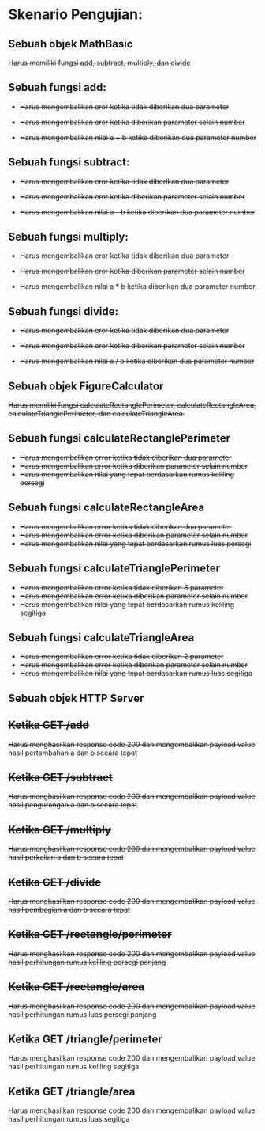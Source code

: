 
# Skenario Pengujian:

## Sebuah objek MathBasic

~~Harus memiliki fungsi add, subtract, multiply, dan divide~~

## Sebuah fungsi add:

- ~~Harus mengembalikan eror ketika tidak diberikan dua parameter~~

- ~~Harus mengembalikan eror ketika diberikan parameter selain number~~

- ~~Harus mengembalikan nilai a + b ketika diberikan dua parameter number~~

## Sebuah fungsi subtract:

- ~~Harus mengembalikan eror ketika tidak diberikan dua parameter~~

- ~~Harus mengembalikan eror ketika diberikan parameter selain number~~

- ~~Harus mengembalikan nilai a - b ketika diberikan dua parameter number~~

## Sebuah fungsi multiply:

- ~~Harus mengembalikan eror ketika tidak diberikan dua parameter~~

- ~~Harus mengembalikan eror ketika diberikan parameter selain number~~

- ~~Harus mengembalikan nilai a * b ketika diberikan dua parameter number~~

## Sebuah fungsi divide:

- ~~Harus mengembalikan eror ketika tidak diberikan dua parameter~~

- ~~Harus mengembalikan eror ketika diberikan parameter selain number~~

- ~~Harus mengembalikan nilai a / b ketika diberikan dua parameter number~~

## Sebuah objek FigureCalculator

~~Harus memiliki fungsi calculateRectanglePerimeter, calculateRectangleArea, calculateTrianglePerimeter, dan calculateTriangleArea.~~

## Sebuah fungsi calculateRectanglePerimeter
- ~~Harus mengembalikan error ketika tidak diberikan dua parameter~~
- ~~Harus mengembalikan error ketika diberikan parameter selain number~~
- ~~Harus mengembalikan nilai yang tepat berdasarkan rumus keliling persegi~~

## Sebuah fungsi calculateRectangleArea
- ~~Harus mengembalikan error ketika tidak diberikan dua parameter~~
- ~~Harus mengembalikan error ketika diberikan parameter selain number~~
- ~~Harus mengembalikan nilai yang tepat berdasarkan rumus luas persegi~~

## Sebuah fungsi calculateTrianglePerimeter
- ~~Harus mengembalikan error ketika tidak diberikan 3 parameter~~
- ~~Harus mengembalikan error ketika diberikan parameter selain number~~
- ~~Harus mengembalikan nilai yang tepat berdasarkan rumus keliling segitiga~~

## Sebuah fungsi calculateTriangleArea
- ~~Harus mengembalikan error ketika tidak diberikan 2 parameter~~
- ~~Harus mengembalikan error ketika diberikan parameter selain number~~
- ~~Harus mengembalikan nilai yang tepat berdasarkan rumus luas segitiga~~

## Sebuah objek HTTP Server

## ~~Ketika GET /add~~

~~Harus menghasilkan response code 200 dan mengembalikan payload value hasil pertambahan a dan b secara tepat~~

## ~~Ketika GET /subtract~~

~~Harus menghasilkan response code 200 dan mengembalikan payload value hasil pengurangan a dan b secara tepat~~

## ~~Ketika GET /multiply~~

~~Harus menghasilkan response code 200 dan mengembalikan payload value hasil perkalian a dan b secara tepat~~

## ~~Ketika GET /divide~~

~~Harus menghasilkan response code 200 dan mengembalikan payload value hasil pembagian a dan b secara tepat~~

## ~~Ketika GET /rectangle/perimeter~~

~~Harus menghasilkan response code 200 dan mengembalikan payload value hasil perhitungan rumus keliling persegi panjang~~

## ~~Ketika GET /rectangle/area~~

~~Harus menghasilkan response code 200 dan mengembalikan payload value hasil perhitungan rumus luas persegi panjang~~

## Ketika GET /triangle/perimeter

Harus menghasilkan response code 200 dan mengembalikan payload value hasil perhitungan rumus keliling segitiga

## Ketika GET /triangle/area

Harus menghasilkan response code 200 dan mengembalikan payload value hasil perhitungan rumus luas segitiga
